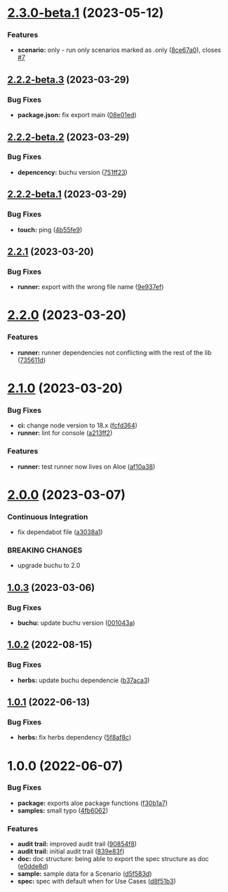 # [2.3.0-beta.1](https://github.com/herbsjs/aloe/compare/v2.2.2-beta.3...v2.3.0-beta.1) (2023-05-12)


### Features

* **scenario:** only - run only scenarios marked as .only ([8ce67a0](https://github.com/herbsjs/aloe/commit/8ce67a023220cfe8679c43a7885d97072499cb46)), closes [#7](https://github.com/herbsjs/aloe/issues/7)

## [2.2.2-beta.3](https://github.com/herbsjs/aloe/compare/v2.2.2-beta.2...v2.2.2-beta.3) (2023-03-29)


### Bug Fixes

* **package.json:** fix export main ([08e01ed](https://github.com/herbsjs/aloe/commit/08e01edc5575d74a6ee1499a594ed156d93c8bcb))

## [2.2.2-beta.2](https://github.com/herbsjs/aloe/compare/v2.2.2-beta.1...v2.2.2-beta.2) (2023-03-29)


### Bug Fixes

* **depencency:** buchu version ([751ff23](https://github.com/herbsjs/aloe/commit/751ff235e81a7742af6595afd5c67dd22a5bc9ce))

## [2.2.2-beta.1](https://github.com/herbsjs/aloe/compare/v2.2.1...v2.2.2-beta.1) (2023-03-29)


### Bug Fixes

* **touch:** ping ([4b55fe9](https://github.com/herbsjs/aloe/commit/4b55fe9929b978a647ac89ba498fa3ff428e6208))

## [2.2.1](https://github.com/herbsjs/aloe/compare/v2.2.0...v2.2.1) (2023-03-20)


### Bug Fixes

* **runner:** export with the wrong file name ([9e937ef](https://github.com/herbsjs/aloe/commit/9e937ef686b08cd5ee78c718deb7e0bec5ed9948))

# [2.2.0](https://github.com/herbsjs/aloe/compare/v2.1.0...v2.2.0) (2023-03-20)


### Features

* **runner:** runner dependencies not conflicting with the rest of the lib ([735611d](https://github.com/herbsjs/aloe/commit/735611d6cd99259fb5d821de3e645e2d148fc004))

# [2.1.0](https://github.com/herbsjs/aloe/compare/v2.0.0...v2.1.0) (2023-03-20)


### Bug Fixes

* **ci:** change node version to 18.x ([fcfd364](https://github.com/herbsjs/aloe/commit/fcfd36407f519466c85041fc4919d5d8700a7f77))
* **runner:** lint for console ([a213ff2](https://github.com/herbsjs/aloe/commit/a213ff2d7c982425a41b112ed41d5476ecd786c6))


### Features

* **runner:** test runner now lives on Aloe ([af10a38](https://github.com/herbsjs/aloe/commit/af10a38cf1ac51b68f79b3e5d8fb70032c978451))

# [2.0.0](https://github.com/herbsjs/aloe/compare/v1.0.3...v2.0.0) (2023-03-07)


### Continuous Integration

* fix dependabot file ([a3038a1](https://github.com/herbsjs/aloe/commit/a3038a198000552caa3720650ed765aa2b9c9120))


### BREAKING CHANGES

* upgrade buchu to 2.0

## [1.0.3](https://github.com/herbsjs/aloe/compare/v1.0.2...v1.0.3) (2023-03-06)


### Bug Fixes

* **buchu:** update buchu version ([001043a](https://github.com/herbsjs/aloe/commit/001043acd784145ccafde526b268cf2f471750db))

## [1.0.2](https://github.com/herbsjs/aloe/compare/v1.0.1...v1.0.2) (2022-08-15)


### Bug Fixes

* **herbs:** update buchu dependencie ([b37aca3](https://github.com/herbsjs/aloe/commit/b37aca347adbdd0bdc00a438ae4965b213600daa))

## [1.0.1](https://github.com/herbsjs/aloe/compare/v1.0.0...v1.0.1) (2022-06-13)


### Bug Fixes

* **herbs:** fix herbs dependency ([5f8af8c](https://github.com/herbsjs/aloe/commit/5f8af8cf4a2db8de84f334ec15a7f6a4d0fec2af))

# 1.0.0 (2022-06-07)


### Bug Fixes

* **package:** exports aloe package functions ([f30b1a7](https://github.com/herbsjs/aloe/commit/f30b1a7b2edfe35d216c07ad39af034e871be62f))
* **samples:** small typo ([4fb6062](https://github.com/herbsjs/aloe/commit/4fb6062c8b46f8c220427c802af30c262b2c052f))


### Features

* **audit trail:** improved audit trail ([90854f8](https://github.com/herbsjs/aloe/commit/90854f865358c95cdcad93bf95e20415c69c4d61))
* **audit trail:** initial audit trail ([839e83f](https://github.com/herbsjs/aloe/commit/839e83fb9aa507394dd577929216f77c4a914595))
* **doc:** doc structure: being able to export the spec structure as doc ([e0dde8d](https://github.com/herbsjs/aloe/commit/e0dde8d050f3423934149a428c6f60ae3667be9a))
* **sample:** sample data for a Scenario ([d5f583d](https://github.com/herbsjs/aloe/commit/d5f583d5c274e8debfc487b7540cf1736ee68e35))
* **spec:** spec with default when for Use Cases ([d8f51b3](https://github.com/herbsjs/aloe/commit/d8f51b3a1650faaf7e309039f54a967378411e47))
